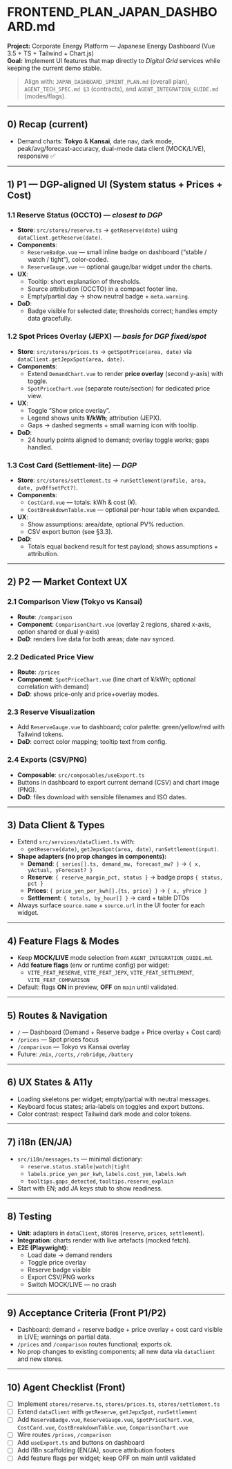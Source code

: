 # FRONTEND_PLAN_JAPAN_DASHBOARD.md
**Project:** Corporate Energy Platform — Japanese Energy Dashboard (Vue 3.5 + TS + Tailwind + Chart.js)  
**Goal:** Implement UI features that map directly to *Digital Grid* services while keeping the current demo stable.

> Align with: `JAPAN_DASHBOARD_SPRINT_PLAN.md` (overall plan), `AGENT_TECH_SPEC.md §3` (contracts), and `AGENT_INTEGRATION_GUIDE.md` (modes/flags).

---

## 0) Recap (current)
- Demand charts: **Tokyo** & **Kansai**, date nav, dark mode, peak/avg/forecast-accuracy, dual-mode data client (MOCK/LIVE), responsive ✅

---

## 1) P1 — DGP-aligned UI (System status + Prices + Cost)
### 1.1 Reserve Status (OCCTO) — *closest to DGP*
- **Store**: `src/stores/reserve.ts` → `getReserve(date)` using `dataClient.getReserve(date)`.
- **Components**:
  - `ReserveBadge.vue` — small inline badge on dashboard (“stable / watch / tight”), color-coded.
  - `ReserveGauge.vue` — optional gauge/bar widget under the charts.
- **UX**:
  - Tooltip: short explanation of thresholds.
  - Source attribution (OCCTO) in a compact footer line.
  - Empty/partial day → show neutral badge + `meta.warning`.
- **DoD**:
  - Badge visible for selected date; thresholds correct; handles empty data gracefully.

### 1.2 Spot Prices Overlay (JEPX) — *basis for DGP fixed/spot*
- **Store**: `src/stores/prices.ts` → `getSpotPrice(area, date)` via `dataClient.getJepxSpot(area, date)`.
- **Components**:
  - Extend `DemandChart.vue` to render **price overlay** (second y-axis) with toggle.
  - `SpotPriceChart.vue` (separate route/section) for dedicated price view.
- **UX**:
  - Toggle “Show price overlay”.
  - Legend shows units **¥/kWh**; attribution (JEPX).
  - Gaps → dashed segments + small warning icon with tooltip.
- **DoD**:
  - 24 hourly points aligned to demand; overlay toggle works; gaps handled.

### 1.3 Cost Card (Settlement-lite) — *DGP*
- **Store**: `src/stores/settlement.ts` → `runSettlement(profile, area, date, pvOffsetPct?)`.
- **Components**:
  - `CostCard.vue` — totals: kWh & cost (¥).
  - `CostBreakdownTable.vue` — optional per-hour table when expanded.
- **UX**:
  - Show assumptions: area/date, optional PV% reduction.
  - CSV export button (see §3.3).
- **DoD**:
  - Totals equal backend result for test payload; shows assumptions + attribution.

---

## 2) P2 — Market Context UX
### 2.1 Comparison View (Tokyo vs Kansai)
- **Route**: `/comparison`
- **Component**: `ComparisonChart.vue` (overlay 2 regions, shared x-axis, option shared or dual y-axis)
- **DoD**: renders live data for both areas; date nav synced.

### 2.2 Dedicated Price View
- **Route**: `/prices`
- **Component**: `SpotPriceChart.vue` (line chart of ¥/kWh; optional correlation with demand)
- **DoD**: shows price-only and price+overlay modes.

### 2.3 Reserve Visualization
- Add `ReserveGauge.vue` to dashboard; color palette: green/yellow/red with Tailwind tokens.
- **DoD**: correct color mapping; tooltip text from config.

### 2.4 Exports (CSV/PNG)
- **Composable**: `src/composables/useExport.ts`
- Buttons in dashboard to export current demand (CSV) and chart image (PNG).
- **DoD**: files download with sensible filenames and ISO dates.

---

## 3) Data Client & Types
- Extend `src/services/dataClient.ts` with:
  - `getReserve(date)`, `getJepxSpot(area, date)`, `runSettlement(input)`.
- **Shape adapters (no prop changes in components):**
  - **Demand**: `{ series[].ts, demand_mw, forecast_mw? }` → `{ x, yActual, yForecast? }`
  - **Reserve**: `{ reserve_margin_pct, status }` → badge props `{ status, pct }`
  - **Prices**: `{ price_yen_per_kwh[].{ts, price} }` → `{ x, yPrice }`
  - **Settlement**: `{ totals, by_hour[] }` → card + table DTOs
- Always surface `source.name` + `source.url` in the UI footer for each widget.

---

## 4) Feature Flags & Modes
- Keep **MOCK/LIVE** mode selection from `AGENT_INTEGRATION_GUIDE.md`.
- Add **feature flags** (env or runtime config) per widget:
  - `VITE_FEAT_RESERVE`, `VITE_FEAT_JEPX`, `VITE_FEAT_SETTLEMENT`, `VITE_FEAT_COMPARISON`
- Default: flags **ON** in preview, **OFF** on `main` until validated.

---

## 5) Routes & Navigation
- `/` — Dashboard (Demand + Reserve badge + Price overlay + Cost card)
- `/prices` — Spot prices focus
- `/comparison` — Tokyo vs Kansai overlay
- Future: `/mix`, `/certs`, `/rebridge`, `/battery`

---

## 6) UX States & A11y
- Loading skeletons per widget; empty/partial with neutral messages.
- Keyboard focus states; aria-labels on toggles and export buttons.
- Color contrast: respect Tailwind dark mode and color tokens.

---

## 7) i18n (EN/JA)
- `src/i18n/messages.ts` — minimal dictionary:
  - `reserve.status.stable|watch|tight`
  - `labels.price_yen_per_kwh`, `labels.cost_yen`, `labels.kwh`
  - `tooltips.gaps_detected`, `tooltips.reserve_explain`
- Start with EN; add JA keys stub to show readiness.

---

## 8) Testing
- **Unit**: adapters in `dataClient`, stores (`reserve`, `prices`, `settlement`).
- **Integration**: charts render with live artefacts (mocked fetch).
- **E2E (Playwright)**:
  - Load date → demand renders
  - Toggle price overlay
  - Reserve badge visible
  - Export CSV/PNG works
  - Switch MOCK/LIVE — no crash

---

## 9) Acceptance Criteria (Front P1/P2)
- Dashboard: demand + reserve badge + price overlay + cost card visible in LIVE; warnings on partial data.
- `/prices` and `/comparison` routes functional; exports ok.
- No prop changes to existing components; all new data via `dataClient` and new stores.

---

## 10) Agent Checklist (Front)
- [ ] Implement `stores/reserve.ts`, `stores/prices.ts`, `stores/settlement.ts`
- [ ] Extend `dataClient` with `getReserve`, `getJepxSpot`, `runSettlement`
- [ ] Add `ReserveBadge.vue`, `ReserveGauge.vue`, `SpotPriceChart.vue`, `CostCard.vue`, `CostBreakdownTable.vue`, `ComparisonChart.vue`
- [ ] Wire routes `/prices`, `/comparison`
- [ ] Add `useExport.ts` and buttons on dashboard
- [ ] Add i18n scaffolding (EN/JA), source attribution footers
- [ ] Add feature flags per widget; keep OFF on main until validated
